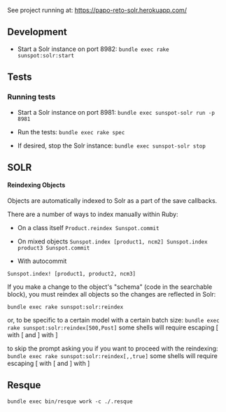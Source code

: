 See project running at: https://papo-reto-solr.herokuapp.com/

## Development ##
* Start a Solr instance on port 8982:
`bundle exec rake sunspot:solr:start`

## Tests ##
### Running tests ###
* Start a Solr instance on port 8981:
`bundle exec sunspot-solr run -p 8981`

* Run the tests:
`bundle exec rake spec`

* If desired, stop the Solr instance:
`bundle exec sunspot-solr stop`

## SOLR ##

#### Reindexing Objects ####

Objects are automatically indexed to Solr as a part of the save callbacks.

There are a number of ways to index manually within Ruby:

* On a class itself
`Product.reindex
Sunspot.commit`

* On mixed objects
`Sunspot.index [product1, ncm2]
Sunspot.index product3
Sunspot.commit`

* With autocommit
```
Sunspot.index! [product1, product2, ncm3]
```

If you make a change to the object's "schema" (code in the searchable block), you must reindex all objects so the changes are reflected in Solr:
```
bundle exec rake sunspot:solr:reindex
```

or, to be specific to a certain model with a certain batch size:
`bundle exec rake sunspot:solr:reindex[500,Post]` some shells will require escaping [ with \[ and ] with \]

to skip the prompt asking you if you want to proceed with the reindexing:
`bundle exec rake sunspot:solr:reindex[,,true]` some shells will require escaping [ with \[ and ] with \]

## Resque ##
`bundle exec bin/resque work -c ./.resque`
